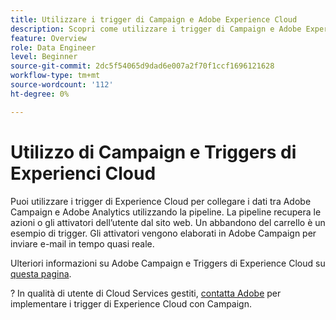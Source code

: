 ```yaml
---
title: Utilizzare i trigger di Campaign e Adobe Experience Cloud
description: Scopri come utilizzare i trigger di Campaign e Adobe Experience Cloud
feature: Overview
role: Data Engineer
level: Beginner
source-git-commit: 2dc5f54065d9dad6e007a2f70f1ccf1696121628
workflow-type: tm+mt
source-wordcount: '112'
ht-degree: 0%

---
```


# Utilizzo di Campaign e Triggers di Experienci Cloud

Puoi utilizzare i trigger di Experience Cloud per collegare i dati tra Adobe Campaign e Adobe Analytics utilizzando la pipeline. La pipeline recupera le azioni o gli attivatori dell’utente dal sito web. Un abbandono del carrello è un esempio di trigger. Gli attivatori vengono elaborati in Adobe Campaign per inviare e-mail in tempo quasi reale.

Ulteriori informazioni su Adobe Campaign e Triggers di Experience Cloud su [questa pagina](https://experienceleague.adobe.com/docs/campaign-classic/using/integrating-with-adobe-experience-cloud/experience-triggers/about-triggers.html?lang=en).

?  In qualità di utente di Cloud Services gestiti, [contatta Adobe](../start/campaign-faq.md#support) per implementare i trigger di Experience Cloud con Campaign.
